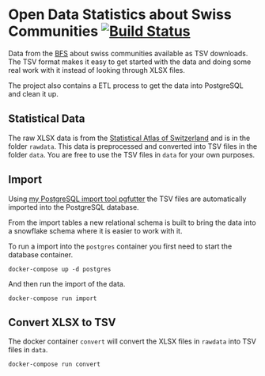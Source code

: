 # Open Data Statistics about Swiss Communities [![Build Status](https://travis-ci.org/lukasmartinelli/gemeindedb.svg)](https://travis-ci.org/lukasmartinelli/gemeindedb)

Data from the [BFS](http://www.bfs.admin.ch/) about swiss communities
available as TSV downloads.
The TSV format makes it easy to get started with the data and doing some real work with it
instead of looking through XLSX files.

The project also contains a ETL process to get the data into PostgreSQL and clean it up.

## Statistical Data

The raw XLSX data is from the [Statistical Atlas of Switzerland](http://www.bfs.admin.ch/bfs/portal/en/index/regionen/thematische_karten/02.html) and is in the folder `rawdata`.
This data is preprocessed and converted into TSV files in the folder `data`.
You are free to use the TSV files in `data` for your own purposes.

## Import

Using [my PostgreSQL import tool pgfutter](https://github.com/lukasmartinelli/pgfutter) the TSV files
are automatically imported into the PostgreSQL database.

From the import tables a new relational schema is built to bring the data into a snowflake schema
where it is easier to work with it.

To run a import into the `postgres` container you first need to start the database container.

```
docker-compose up -d postgres
```

And then run the import of the data.

```
docker-compose run import
```

## Convert XLSX to TSV

The docker container `convert` will convert the XLSX files in `rawdata` into TSV files in `data`.

```
docker-compose run convert
```
